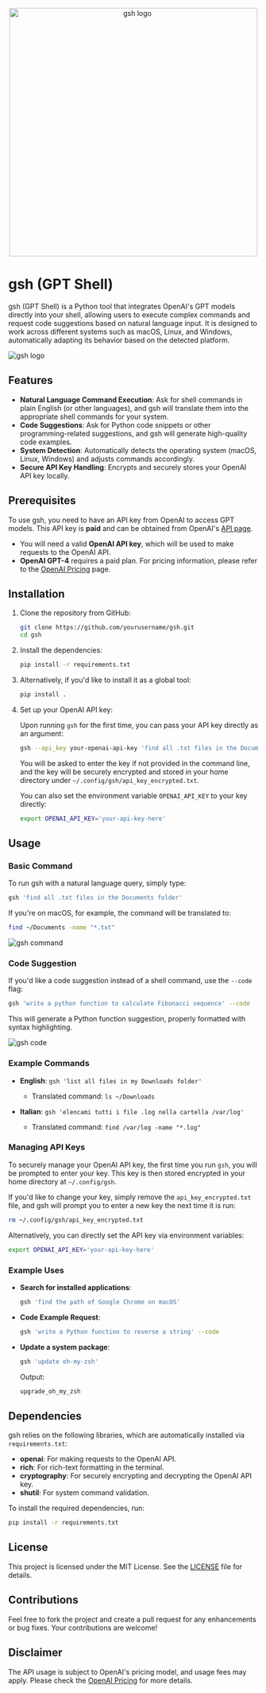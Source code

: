 
<p align="center">
  <img src="image/social_preview.jpg" alt="gsh logo" width="500"/>
</p>


# gsh (GPT Shell)

gsh (GPT Shell) is a Python tool that integrates OpenAI's GPT models directly into your shell, allowing users to execute complex commands and request code suggestions based on natural language input. It is designed to work across different systems such as macOS, Linux, and Windows, automatically adapting its behavior based on the detected platform.

![gsh logo](./image/gsh.png)

## Features

- **Natural Language Command Execution**: Ask for shell commands in plain English (or other languages), and gsh will translate them into the appropriate shell commands for your system.
- **Code Suggestions**: Ask for Python code snippets or other programming-related suggestions, and gsh will generate high-quality code examples.
- **System Detection**: Automatically detects the operating system (macOS, Linux, Windows) and adjusts commands accordingly.
- **Secure API Key Handling**: Encrypts and securely stores your OpenAI API key locally.

## Prerequisites

To use gsh, you need to have an API key from OpenAI to access GPT models. This API key is **paid** and can be obtained from OpenAI's [API page](https://beta.openai.com/signup/).

- You will need a valid **OpenAI API key**, which will be used to make requests to the OpenAI API.
- **OpenAI GPT-4** requires a paid plan. For pricing information, please refer to the [OpenAI Pricing](https://openai.com/pricing/) page.


## Installation

1. Clone the repository from GitHub:
   ```bash
   git clone https://github.com/yourusername/gsh.git
   cd gsh
   ```

2. Install the dependencies:
   ```bash
   pip install -r requirements.txt
   ```

3. Alternatively, if you'd like to install it as a global tool:
   ```bash
   pip install .
   ```

4. Set up your OpenAI API key:

   Upon running `gsh` for the first time, you can pass your API key directly as an argument:
   ```bash
   gsh --api_key your-openai-api-key 'find all .txt files in the Documents folder'
   ```

   You will be asked to enter the key if not provided in the command line, and the key will be securely encrypted and stored in your home directory under `~/.config/gsh/api_key_encrypted.txt`.

   You can also set the environment variable `OPENAI_API_KEY` to your key directly:
   ```bash
   export OPENAI_API_KEY='your-api-key-here'
   ```

## Usage

### Basic Command

To run gsh with a natural language query, simply type:
```bash
gsh 'find all .txt files in the Documents folder'
```

If you're on macOS, for example, the command will be translated to:
```bash
find ~/Documents -name "*.txt"
```

![gsh command](./image/im1.png)

### Code Suggestion

If you'd like a code suggestion instead of a shell command, use the `--code` flag:
```bash
gsh 'write a python function to calculate Fibonacci sequence' --code
```

This will generate a Python function suggestion, properly formatted with syntax highlighting.

![gsh code](./image/im2.png)

### Example Commands

- **English**: `gsh 'list all files in my Downloads folder'`
  - Translated command: `ls ~/Downloads`

- **Italian**: `gsh 'elencami tutti i file .log nella cartella /var/log'`
  - Translated command: `find /var/log -name "*.log"`

### Managing API Keys

To securely manage your OpenAI API key, the first time you run `gsh`, you will be prompted to enter your key. This key is then stored encrypted in your home directory at `~/.config/gsh`.

If you'd like to change your key, simply remove the `api_key_encrypted.txt` file, and gsh will prompt you to enter a new key the next time it is run:
```bash
rm ~/.config/gsh/api_key_encrypted.txt
```

Alternatively, you can directly set the API key via environment variables:
```bash
export OPENAI_API_KEY='your-api-key-here'
```

### Example Uses

- **Search for installed applications**:
  ```bash
  gsh 'find the path of Google Chrome on macOS'
  ```

- **Code Example Request**:
  ```bash
  gsh 'write a Python function to reverse a string' --code
  ```

- **Update a system package**:
  ```bash
  gsh 'update oh-my-zsh' 
  ```

  Output:
  ```bash
  upgrade_oh_my_zsh
  ```

## Dependencies

gsh relies on the following libraries, which are automatically installed via `requirements.txt`:

- **openai**: For making requests to the OpenAI API.
- **rich**: For rich-text formatting in the terminal.
- **cryptography**: For securely encrypting and decrypting the OpenAI API key.
- **shutil**: For system command validation.

To install the required dependencies, run:

```bash
pip install -r requirements.txt
```

## License

This project is licensed under the MIT License. See the [LICENSE](./LICENSE) file for details.

## Contributions

Feel free to fork the project and create a pull request for any enhancements or bug fixes. Your contributions are welcome!

## Disclaimer

The API usage is subject to OpenAI's pricing model, and usage fees may apply. Please check the [OpenAI Pricing](https://openai.com/pricing) for more details.
